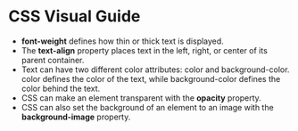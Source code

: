 # CSS Visual Guide

- **font-weight** defines how thin or thick text is displayed.
- The **text-align** property places text in the left, right, or center of its parent container.
- Text can have two different color attributes: color and background-color. color defines the color of the text, while background-color defines the color behind the text.
- CSS can make an element transparent with the **opacity** property.
- CSS can also set the background of an element to an image with the **background-image** property.
